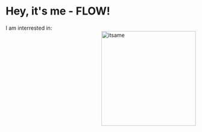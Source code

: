 <body>
  <div align="left">
<h1>Hey, it's me - <B>FLOW</B>!</h1>
    <div align="left">
      <dt>I am interrested in:</dt>
      <dd></dd>
      <dd></dd>
    </div>
<img src="https://github.com/flow1990/flow1990/blob/main/Pictures/ich_kreis.png" alt="itsame" width="250" align="right">
  </div>
</body>
